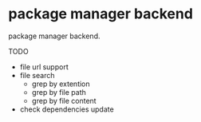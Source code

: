 # package manager backend

package manager backend.

TODO

 * file url support
 * file search
   * grep by extention
   * grep by file path
   * grep by file content
 * check dependencies update
